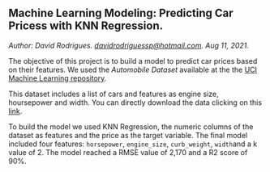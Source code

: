 ## Machine Learning Modeling: Predicting Car Pricess with KNN Regression.
*Author: David Rodrigues. davidrodriguessp@hotmail.com. Aug 11, 2021.*

The objective of this project is to build a model to predict car prices based on their features. We used  the *Automobile Dataset* available at the the [UCI Machine Learning repository](https://archive.ics.uci.edu/ml/datasets/automobile). 

This dataset includes a list of cars and features as engine size, hoursepower and width. You can directly download the data clicking on this [link](https://archive.ics.uci.edu/ml/machine-learning-databases/autos/imports-85.data).

To build the model we used KNN Regression, the numeric columns of the dataset as features and the price as the target variable. The final model included four features: `horsepower`, `engine_size`, `curb_weight`, `width`and a k value of 2. The model reached a RMSE value of 2,170 and a R2 score of 90%.

